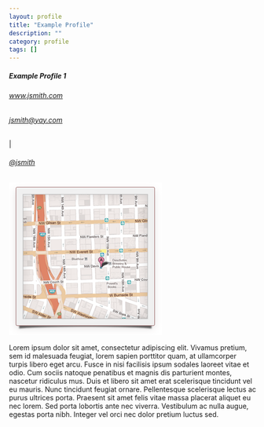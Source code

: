 ```yaml
---
layout: profile
title: "Example Profile"
description: ""
category: profile
tags: []
---
```


<article class="speaker">
  <hgroup class="nameSite">
    <h5>Example Profile 1</h5>
    <h6><a href="#" target="_blank">www.jsmith.com</a></h6>
  </hgroup>
  <hgroup class="contact">
    <h6><a href="mailto:jsmith@yay.com">jsmith@yay.com</a></h6> | <h6><a href="#" target="_blank">@jsmith</a></h6>
  </hgroup>
  <article class="info">
    <img border="0" src="../assets/themes/dev/images/map-back.png" height="311" width="311" id="speakerImg" alt="" />
    <p>Lorem ipsum dolor sit amet, consectetur adipiscing elit. Vivamus pretium, sem id malesuada feugiat, lorem sapien porttitor quam, at ullamcorper turpis libero eget arcu. Fusce in nisi facilisis ipsum sodales laoreet vitae et odio. Cum sociis natoque penatibus et magnis dis parturient montes, nascetur ridiculus mus. Duis et libero sit amet erat scelerisque tincidunt vel eu mauris. Nunc tincidunt feugiat ornare. Pellentesque scelerisque lectus ac purus ultrices porta. Praesent sit amet felis vitae massa placerat aliquet eu nec lorem. Sed porta lobortis ante nec viverra. Vestibulum ac nulla augue, egestas porta nibh. Integer vel orci nec dolor pretium luctus sed.</p>
  </article>
</article>
